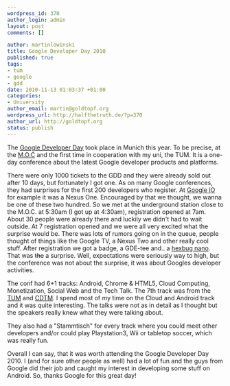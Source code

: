 ```yaml
--- 
wordpress_id: 370
author_login: admin
layout: post
comments: []

author: martinlowinski
title: Google Developer Day 2010
published: true
tags: 
- tum
- google
- gdd
date: 2010-11-13 01:03:37 +01:00
categories: 
- University
author_email: martin@goldtopf.org
wordpress_url: http://halfthetruth.de/?p=370
author_url: http://goldtopf.org
status: publish
---
```

The <a href="http://www.google.com/events/developerday/">Google Developer Day</a> took place in Munich this year. To be precise, at the <a href="http://www.moc-muenchen.de/">M.O.C</a> and the first time in cooperation with my uni, the TUM. It is a one-day conference about the latest Google developer products and platforms.

There were only 1000 tickets to the GDD and they were already sold out after 10 days, but fortunately I got one. As on many Google conferences, they had surprises for the first 200 developers who register. At <a href="http://www.google.com/events/io/">Google IO</a> for example it was a Nexus One. Encouraged by that we thought, we wanna be one of these two hundred. So we met at the underground station close to the M.O.C. at 5:30am (I got up at 4:30am), registration opened at 7am. About 30 people were already there and luckily we didn't had to wait outside. At 7 registration opened and we were all very excited what the surprise would be. There was lots of rumors going on in the queue, people thought of things like the Google TV, a Nexus Two and other really cool stuff. After registration we got a badge, a GDE-tee and.. a <a href="http://www.hexbug.com/nano">hexbug nano</a>. That was <span style="text-decoration: line-through;">the</span> a surprise. Well, expectations were seriously way to high, but the conference was not about the surprise, it was about Googles developer activities.

The conf had 6+1 tracks: Android, Chrome &amp; HTML5, Cloud Computing, Monetization, Social Web and the Tech Talk. The 7th track was from the <a href="http://in.tum.de">TUM</a> and <a href="http://www.cdtm.de/">CDTM</a>. I spend most of my time on the Cloud and Android track and it was quite interesting. The talks were not as in detail as I thought but the speakers really knew what they were talking about.

They also had a "Stammtisch" for every track where you could meet other developers and/or could play Playstation3, Wii or tabletop soccer, which was really fun.

Overall I can say, that it was worth attending the Google Developer Day 2010. I (and for sure other people as well) had a lot of fun and the guys from Google did their job and caught my interest in developing some stuff on Android. So, thanks Google for this great day!
